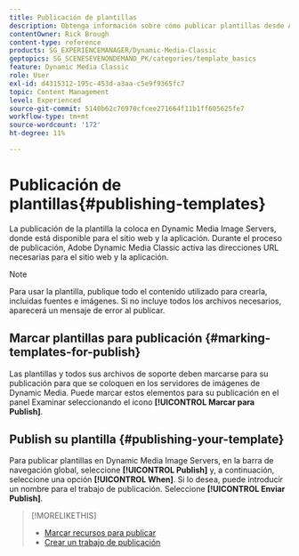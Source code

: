 ```yaml
---
title: Publicación de plantillas
description: Obtenga información sobre cómo publicar plantillas desde Adobe Dynamic Media Classic.
contentOwner: Rick Brough
content-type: reference
products: SG_EXPERIENCEMANAGER/Dynamic-Media-Classic
geptopics: SG_SCENESEVENONDEMAND_PK/categories/template_basics
feature: Dynamic Media Classic
role: User
exl-id: d4315312-195c-453d-a3aa-c5e9f9365fc7
topic: Content Management
level: Experienced
source-git-commit: 5140b62c76970cfcee271664f11b1ff605625fe7
workflow-type: tm+mt
source-wordcount: '172'
ht-degree: 11%

---
```


# Publicación de plantillas{#publishing-templates}

La publicación de la plantilla la coloca en Dynamic Media Image Servers, donde está disponible para el sitio web y la aplicación. Durante el proceso de publicación, Adobe Dynamic Media Classic activa las direcciones URL necesarias para el sitio web y la aplicación.

>[!NOTE]
>
>Para usar la plantilla, publique todo el contenido utilizado para crearla, incluidas fuentes e imágenes. Si no incluye todos los archivos necesarios, aparecerá un mensaje de error al publicar.

## Marcar plantillas para publicación {#marking-templates-for-publish}

Las plantillas y todos sus archivos de soporte deben marcarse para su publicación para que se coloquen en los servidores de imágenes de Dynamic Media. Puede marcar estos elementos para su publicación en el panel Examinar seleccionando el icono **[!UICONTROL Marcar para Publish]**.

## Publish su plantilla {#publishing-your-template}

Para publicar plantillas en Dynamic Media Image Servers, en la barra de navegación global, seleccione **[!UICONTROL Publish]** y, a continuación, seleccione una opción **[!UICONTROL When]**. Si lo desea, puede introducir un nombre para el trabajo de publicación. Seleccione **[!UICONTROL Enviar Publish]**.

>[!MORELIKETHIS]
>
>* [Marcar recursos para publicar](publishing-files.md#publish_after_uploading)
>* [Crear un trabajo de publicación](publishing-files.md#creating_a_publish_job)
